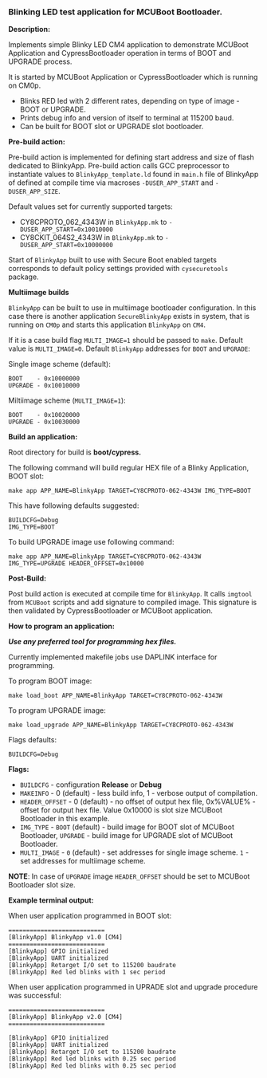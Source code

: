 ### Blinking LED test application for MCUBoot Bootloader.

**Description:**

Implements simple Blinky LED CM4 application to demonstrate MCUBoot Application and CypressBootloader operation in terms of BOOT and UPGRADE process.

It is started by MCUBoot Application or CypressBootloader which is running on CM0p.

* Blinks RED led with 2 different rates, depending on type of image - BOOT or UPGRADE.
* Prints debug info and version of itself to terminal at 115200 baud.
* Can be built for BOOT slot or UPGRADE slot bootloader.

**Pre-build action:**

Pre-build action is implemented for defining start address and size of flash dedicated to BlinkyApp. Pre-build action calls GCC preprocessor to instantiate values to `BlinkyApp_template.ld` found in `main.h` file of BlinkyApp of defined at compile time via macroses `-DUSER_APP_START` and `-DUSER_APP_SIZE`.

Default values set for currently supported targets:
* CY8CPROTO_062_4343W in `BlinkyApp.mk` to `-DUSER_APP_START=0x10010000`
* CY8CKIT_064S2_4343W in `BlinkyApp.mk` to `-DUSER_APP_START=0x10000000`

Start of `BlinkyApp` built to use with Secure Boot enabled targets corresponds to default policy settings provided with `cysecuretools` package.

**Multiimage builds**

`BlinkyApp` can be built to use in multiimage bootloader configuration. In this case there is another application `SecureBlinkyApp` exists in system, that is running on `CM0p` and starts this application `BlinkyApp` on `CM4`.

If it is a case build flag `MULTI_IMAGE=1` should be passed to `make`. Default value is `MULTI_IMAGE=0`.
Default `BlinkyApp` addresses for `BOOT` and `UPGRADE`:

Single image scheme (default):
    
    BOOT    - 0x10000000
    UPGRADE - 0x10010000

Miltiimage scheme (`MULTI_IMAGE=1`):

    BOOT    - 0x10020000
    UPGRADE - 0x10030000

**Build an application:**

Root directory for build is **boot/cypress.**

The following command will build regular HEX file of a Blinky Application, BOOT slot:

    make app APP_NAME=BlinkyApp TARGET=CY8CPROTO-062-4343W IMG_TYPE=BOOT

This have following defaults suggested:

    BUILDCFG=Debug
    IMG_TYPE=BOOT

To build UPGRADE image use following command:

    make app APP_NAME=BlinkyApp TARGET=CY8CPROTO-062-4343W IMG_TYPE=UPGRADE HEADER_OFFSET=0x10000

**Post-Build:**

Post build action is executed at compile time for `BlinkyApp`. It calls `imgtool` from `MCUBoot` scripts and add signature to compiled image. This signature is then validated by CypressBootloader or MCUBoot application.

**How to program an application:**

**_Use any preferred tool for programming hex files._**

Currently implemented makefile jobs use DAPLINK interface for programming.

To program BOOT image:

    make load_boot APP_NAME=BlinkyApp TARGET=CY8CPROTO-062-4343W

To program UPGRADE image:

    make load_upgrade APP_NAME=BlinkyApp TARGET=CY8CPROTO-062-4343W

Flags defaults:

    BUILDCFG=Debug

**Flags:**
- `BUILDCFG` - configuration **Release** or **Debug**
- `MAKEINFO` - 0 (default) - less build info, 1 - verbose output of compilation.
- `HEADER_OFFSET` - 0 (default) - no offset of output hex file, 0x%VALUE% - offset for output hex file. Value 0x10000 is slot size MCUBoot Bootloader in this example.
- `IMG_TYPE` - `BOOT` (default) - build image for BOOT slot of MCUBoot Bootloader, `UPGRADE` - build image for UPGRADE slot of MCUBoot Bootloader.
- `MULTI_IMAGE` - `0` (default) - set addresses for single image scheme. `1` - set addresses for multiimage scheme.

**NOTE**: In case of `UPGRADE` image `HEADER_OFFSET` should be set to MCUBoot Bootloader slot size.

**Example terminal output:**

When user application programmed in BOOT slot:

    ===========================
    [BlinkyApp] BlinkyApp v1.0 [CM4]
    ===========================
    [BlinkyApp] GPIO initialized
    [BlinkyApp] UART initialized
    [BlinkyApp] Retarget I/O set to 115200 baudrate
    [BlinkyApp] Red led blinks with 1 sec period

When user application programmed in UPRADE slot and upgrade procedure was successful:

    ===========================
    [BlinkyApp] BlinkyApp v2.0 [CM4]
    ===========================

    [BlinkyApp] GPIO initialized
    [BlinkyApp] UART initialized
    [BlinkyApp] Retarget I/O set to 115200 baudrate
    [BlinkyApp] Red led blinks with 0.25 sec period
    [BlinkyApp] Red led blinks with 0.25 sec period
